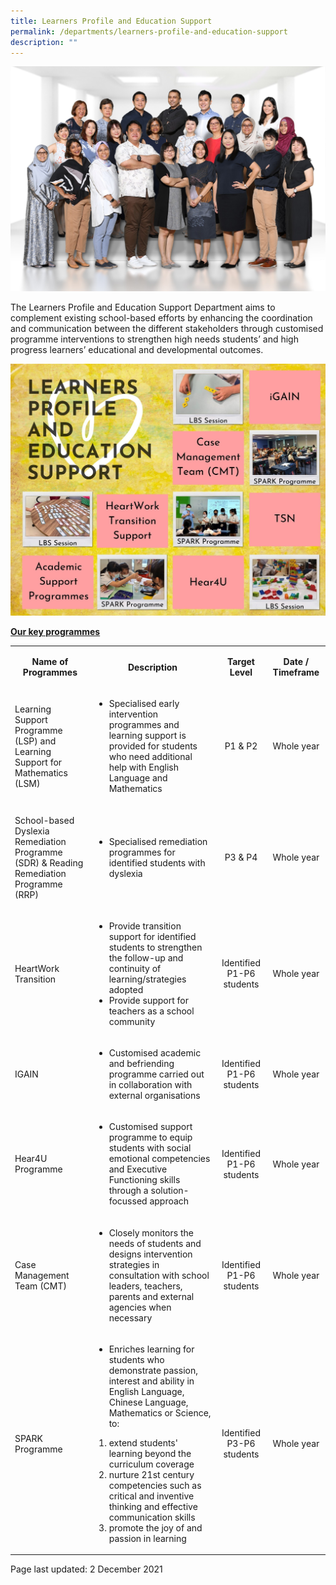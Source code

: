 ```yaml
---
title: Learners Profile and Education Support
permalink: /departments/learners-profile-and-education-support
description: ""
---
```

<img src="/images/lpes1.jpg">
<p>The Learners Profile and Education Support Department aims to complement existing school-based efforts by enhancing the coordination and communication between the different stakeholders through customised programme interventions to strengthen high needs students&rsquo; and high progress learners&rsquo; educational and developmental outcomes.</p>
<img src="/images/lpes2.jpg">
<p><strong><u>Our key programmes</u></strong></p>
<table width="0">
<tbody>
<tr>
<td style="text-align: center;" width="186">
<p><strong>Name of Programmes</strong></p>
</td>
<td style="text-align: center;" width="300">
<p><strong>Description</strong></p>
</td>
<td style="text-align: center;" width="84">
<p><strong>Target Level</strong></p>
</td>
<td style="text-align: center;" width="96">
<p><strong>Date / Timeframe</strong></p>
</td>
</tr>
<tr>
<td width="186">
<p>Learning Support Programme (LSP) and Learning Support for Mathematics (LSM)</p>
</td>
<td width="300">
<ul>
<li>Specialised early intervention programmes and learning support is provided for students who need additional help with English Language and Mathematics</li>
</ul>
</td>
<td style="text-align: center;" width="84">
<p>P1 &amp; P2</p>
</td>
<td style="text-align: center;" width="96">
<p>Whole year</p>
</td>
</tr>
<tr>
<td width="186">
<p>School-based Dyslexia Remediation Programme (SDR) &amp; Reading Remediation Programme (RRP)</p>
</td>
<td width="300">
<ul>
<li>Specialised remediation programmes for identified students with dyslexia&nbsp;</li>
</ul>
</td>
<td style="text-align: center;" width="84">
<p>P3 &amp; P4</p>
</td>
<td style="text-align: center;" width="96">
<p>Whole year</p>
</td>
</tr>
<tr>
<td width="186">
<p>HeartWork Transition</p>
</td>
<td width="300">
<ul>
<li>Provide transition support for identified students to strengthen the follow-up and continuity of learning/strategies adopted</li>
<li>Provide support for teachers as a school community&nbsp;</li>
</ul>
</td>
<td style="text-align: center;" width="84">
<p>Identified P1-P6 students</p>
</td>
<td style="text-align: center;" width="96">
<p>Whole year</p>
</td>
</tr>
<tr>
<td width="186">
<p>IGAIN</p>
</td>
<td width="300">
<ul>
<li>Customised academic and befriending programme carried out in collaboration with external organisations</li>
</ul>
</td>
<td style="text-align: center;" width="84">
<p>Identified P1-P6 students</p>
</td>
<td style="text-align: center;" width="96">
<p>Whole year</p>
</td>
</tr>
<tr>
<td width="186">
<p>Hear4U Programme</p>
</td>
<td width="300">
<ul>
<li>Customised support programme to equip students with social emotional competencies and Executive Functioning skills through a solution-focussed approach</li>
</ul>
</td>
<td style="text-align: center;" width="84">
<p>Identified P1-P6 students</p>
</td>
<td style="text-align: center;" width="96">
<p>Whole year</p>
</td>
</tr>
<tr>
<td width="186">
<p>Case Management Team (CMT)</p>
</td>
<td width="300">
<ul>
<li>Closely monitors the needs of students and designs intervention strategies in consultation with school leaders, teachers, parents and external agencies when necessary</li>
</ul>
</td>
<td style="text-align: center;" width="84">
<p>Identified P1-P6 students</p>
</td>
<td style="text-align: center;" width="96">
<p>Whole year</p>
</td>
</tr>
<tr>
<td width="186">
<p>SPARK Programme</p>
</td>
<td width="300">
<ul>
<li>Enriches learning for students who demonstrate passion, interest and ability in English Language, Chinese Language, Mathematics or Science, to:&nbsp;</li>
</ul>
<ol>
<li>extend students' learning beyond the curriculum coverage</li>
<li>nurture 21st century competencies such as critical and inventive thinking and effective communication skills</li>
<li>promote the joy of and passion in learning</li>
</ol>
</td>
<td style="text-align: center;" width="84">
<p>Identified P3-P6 students</p>
</td>
<td style="text-align: center;" width="96">
<p>Whole year</p>
</td>
</tr>
</tbody>
</table>
<p>Page last updated: 2 December 2021</p>